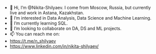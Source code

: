 - 👋 Hi, I’m @Nikita-Shilyaev. I come from Moscow, Russia, but currently live and work in Astana, Kazakhstan.
- 👀 I’m interested in Data Analysis, Data Science and Machine Learning.
- 🌱 I’m currently learning SQL.
- 💞️ I’m looking to collaborate on DA, DS and ML projects.
- 📫 You can reach me on:
- https://t.me/n_shilyaev
- https://www.linkedin.com/in/nikita-shilyaev/

<!---
Nikita-Shilyaev/Nikita-Shilyaev is a ✨ special ✨ repository because its `README.md` (this file) appears on your GitHub profile.
You can click the Preview link to take a look at your changes.
--->
